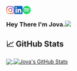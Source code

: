 <a href="https://www.instagram.com/jov.andrs/">
  <img align="left" alt="Jova Andres' Instagram" width="22px" src="https://raw.githubusercontent.com/jovaandres/jovaandres/6e34ee4e681a834bd98ac49c92e4be141b77d061/assets/instagram.svg" />
</a>
<a href="https://www.linkedin.com/in/jova-andres-riski-b0b232200/">
  <img align="left" alt="Jova Andres' LinkedIN" width="22px" src="https://raw.githubusercontent.com/jovaandres/jovaandres/6e34ee4e681a834bd98ac49c92e4be141b77d061/assets/linkedin.svg" />
</a>
<a href="https://open.spotify.com/user/389di68eunjgi5z3q680y7y87">
  <img align="left" alt="Jova Andres' Spotify" width="22px" src="https://raw.githubusercontent.com/jovaandres/jovaandres/6e34ee4e681a834bd98ac49c92e4be141b77d061/assets/spotify.svg" />
</a>

<br/>

### Hey There I'm Jova.<img src="https://media.giphy.com/media/hvRJCLFzcasrR4ia7z/giphy.gif" width="25px">

## &#x1f4c8; GitHub Stats

<a href="https://github.com/jovaandres/jovaandres">
  <img align="center" src="https://github-readme-stats.vercel.app/api/top-langs/?username=jovaandres&theme=jolly&langs_count=2" />
</a>
<a href="https://github.com/jovaandres/jovaandres">
  <img align="center" src="https://github-readme-stats.vercel.app/api?username=jovaandres&show_icons=true&line_height=27&count_private=true&theme=jolly" alt="Jova's GitHub Stats" />
</a>
